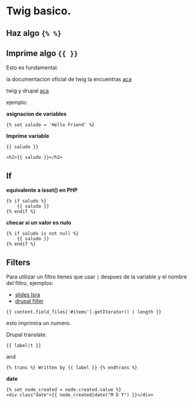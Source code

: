 # Twig basico.

## Haz algo `{% %}`

## Imprime algo `{{ }}`

Esto es fundamental.

la documentacion oficial de twig la encuentras [aca](http://twig.sensiolabs.org/documentation)

twig y drupal [aca](https://www.drupal.org/node/2357633)

ejemplo:

**asignacion de variables**

```
{% set saludo = 'Hello Friend' %}
```

**Imprime variable**

```
{{ saludo }}
```

```
<h2>{{ saludo }}</h2>
```

## If
**equivalente a isset() en PHP**

```
{% if saludo %}
	{{ saludo }}
{% endif %}
```	
**checar si un valor es nulo**

```
{% if saludo is not null %}
	{{ saludo }}
{% endif %}
```
## Filters

Para utilizar un filtro tienes que usar `|` despues de la variable y el nombre del filtro, ejemplos:

- [slides Isra](http://slides.com/isramv/ttt#/10)
- [drupal filter](https://www.drupal.org/node/2357633)

```
{{ content.field_files['#items'].getIterator() | length }}
```
esto imprimira un numero.

Drupal translate.

```
{{ label|t }}
```

and

```
{% trans %} Written by {{ label }} {% endtrans %}
```

**date**

```
{% set node_created = node.created.value %}
<div class"date">{{ node_created|date("M D Y") }}</div>
```
	